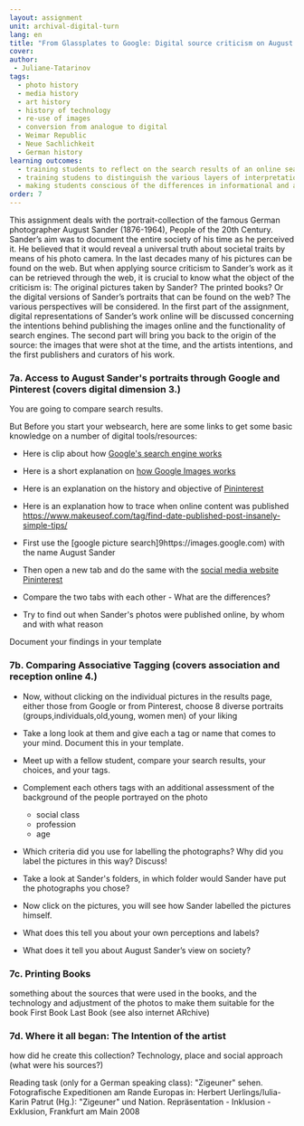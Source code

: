 ```yaml
---
layout: assignment
unit: archival-digital-turn
lang: en
title: "From Glassplates to Google: Digital source criticism on August Sander’s People of the 20th Century" 
cover:
author: 
 - Juliane-Tatarinov
tags:
  - photo history
  - media history
  - art history
  - history of technology 
  - re-use of images
  - conversion from analogue to digital
  - Weimar Republic
  - Neue Sachlichkeit
  - German history
learning outcomes:
  - training students to reflect on the search results of an online search and how this is determined by the properties of the search engine, 
  - training studens to distinguish the various layers of interpretations when applying source criticism on analogue photos that have been published online
  - making students conscious of the differences in informational and artifactual value between the analogue and digital source.
order: 7
---
```

This assignment deals with the portrait-collection of the famous German photographer August Sander (1876-1964), People of the 20th Century. Sander’s aim was to document the entire society of his time as he perceived it. He believed that it would reveal a universal truth about societal traits by means of his photo camera. In the last decades many of his pictures can be found on the web. But when applying source criticism to Sander’s work as it can be retrieved through the web, it is crucial to know what the object of the criticism is: The original pictures taken by Sander? The printed books? Or the digital versions of Sander’s portraits that can be found on the web? The various perspectives will be considered. In the first part of the assignment,  digital representations of Sander’s work online  will be discussed concerning the intentions behind publishing the images online and the functionality of search engines. The second part will bring you back to the origin of the source: the images that were shot at the time, and the artists intentions, and the first publishers and curators of his work.  

<!--
August Sander  (1876-1964). Maybe because of that he set himself the task to create a portrait of the whole(!) society as it appeared to him with the means of his photo camera. His goal was to take pictures of typical representatives of all social and occupational groups in society. He wanted those pictures to be universal although of course he only took pictures of people in his surroundings and of those he ncountered during his trips.
You have to bear in mind: Sander chose the people he took pictures of as representative for a whole social group.
He sorted his photographs in folders and categorised them in seven groups:
The Farmer (Der Bauer)
The Skilled Tradesman (Der Handwerker)
The Woman (Die Frau)
Classes and Professions (Die Stände)
The Artists (Die Künstler)
The City (Die Großstadt)
The Last People (Die letzten Menschen)
-->

<!-- more -->

<!-- briefing-student -->

### 7a. Access to August Sander's portraits through Google and Pinterest (covers digital dimension 3.)
<!-- section-contents -->
You are going to compare search results.

But Before you start your websearch, here are some links to get some basic knowledge on a number of digital tools/resources:
- Here is clip about how [Google's search engine works](https://www.youtube.com/watch?v=BNHR6IQJGZs)
- Here is a short explanation on [how Google Images works](https://www.dummies.com/education/internet-basics/knowing-google-images-basics/)
- Here is an explanation on the history and objective of [Pininterest](https://en.wikipedia.org/wiki/Pinterest)
- Here is an explanation how to trace when online content was published  
https://www.makeuseof.com/tag/find-date-published-post-insanely-simple-tips/

- First use the [google picture search]9https://images.google.com) with the name August Sander  
- Then open a new tab and do the same with the [social media website Pininterest](https://www.pinterest.de/search/pins/?q=August%20Sander&rs=typed&term_meta[]=August%7Ctyped&term_meta[]=Sander%7Ctyped)
- Compare the two tabs with each other - What are the differences?
- Try to find out when Sander's photos were published online, by whom and with what reason

Document your findings in your template
<!-- section -->


### 7b. Comparing Associative Tagging (covers association and reception online 4.)
<!-- section-contents -->
- Now, without clicking on the individual pictures in the results page, either those from Google or from Pinterest, choose 8 diverse portraits (groups,individuals,old,young, women men) of your liking
- Take a long look at them and give each a tag or name that comes to your mind. Document this in your template.
- Meet up with a fellow student, compare your search results, your choices, and your tags.  
- Complement each others tags with an additional assessment of the background of the people portrayed on the photo
  - social class
  - profession
  - age
- Which criteria did you use for labelling the photographs? Why did you label the pictures in this way? Discuss!
- Take a look at Sander's folders, in which folder would Sander have put the photographs you chose?

- Now click on the pictures, you will see how Sander labelled the pictures himself.
- What does this tell you about your own perceptions and labels?
- What does it tell you about August Sander’s view on society?
<!-- section -->


### 7c. Printing Books
<!-- section-contents -->
something about the sources that were used in the books, and the technology and adjustment of the photos to make them suitable for the book
First Book
Last Book
(see also internet ARchive)
<!-- section -->
### 7d. Where it all began: The Intention of the artist
<!-- section-contents -->
how did he create this collection? Technology, place and social approach (what were his sources?)

<!-- briefing-teacher -->
Reading task (only for a German speaking class): "Zigeuner" sehen. Fotografische Expeditionen am Rande Europas
in: Herbert Uerlings/Iulia-Karin Patrut (Hg.): "Zigeuner" und Nation. Repräsentation - Inklusion - Exklusion, Frankfurt am Main 2008

